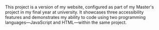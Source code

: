 This project is a version of my website, configured as part of my Master's project in my final year at university. 
It showcases three accessibility features and demonstrates my ability to code using two programming languages—JavaScript and HTML—within the same project. 
